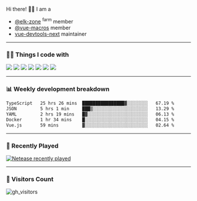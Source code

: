 Hi there! 👋🏻 I am a

- [@elk-zone](https://github.com/elk-zone) <sup>farm</sup> member
- [@vue-macros](https://github.com/vue-macros) member
- [vue-devtools-next](https://github.com/vuejs/devtools-next) maintainer

<hr>

### 🧑‍💻 Things I code with

<code><a href="https://github.com/vuejs/core"><img src="https://api.iconify.design/logos:vue.svg" /></a></code> 
<code><a href="https://github.com/vitejs/vite"><img src="https://api.iconify.design/logos:vitejs.svg" /></a></code> 
<code><a href="https://github.com/solidjs/solid"><img src="https://api.iconify.design/logos:solidjs-icon.svg" /></a></code> 
<code><a href="https://github.com/microsoft/TypeScript"><img src="https://api.iconify.design/logos:typescript-icon.svg" /></a></code>
<code><a href="https://github.com/unocss/unocss"><img src="https://api.iconify.design/logos:unocss.svg" /></a></code> 
<code><a href="https://github.com/rust-lang/rust"><img src="https://api.iconify.design/logos:rust.svg" /></a></code>
<code><a href="https://threejs.org/"><img src="https://api.iconify.design/logos:threejs.svg" /></a></code>
<hr>

### 📊 Weekly development breakdown

<!--START_SECTION:waka-->

```txt
TypeScript   25 hrs 26 mins  ████████████████▓░░░░░░░░   67.19 %
JSON         5 hrs 1 min     ███▒░░░░░░░░░░░░░░░░░░░░░   13.29 %
YAML         2 hrs 19 mins   █▓░░░░░░░░░░░░░░░░░░░░░░░   06.13 %
Docker       1 hr 34 mins    █░░░░░░░░░░░░░░░░░░░░░░░░   04.15 %
Vue.js       59 mins         ▓░░░░░░░░░░░░░░░░░░░░░░░░   02.64 %
```

<!--END_SECTION:waka-->

<hr>

### 🎵 Recently Played

[![Netease recently played](https://netease-recent-profile.vercel.app/?id=297303604&show_percent=1&size=60)](https://netease-recent-profile.vercel.app/?id=297303604&show_percent=1&size=60)

<hr>

### 👀 Visitors Count

![gh_visitors](https://profile-counter.glitch.me/alexzhang1030/count.svg)
